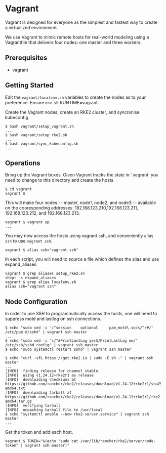 # Vagrant

Vagrant is designed for everyone as the simplest and fastest way to create a
virtualized environment.

We use Vagrant to mimic remote hosts for real-world modeling using a
Vagrantfile that delivers four nodes: one master and three workers. 

## Prerequisites

* vagrant

## Getting Started

Edit the `vagrant/localenv.sh` variables to create the nodes as to your
preference. Ensure `env.sh` RUNTIME=vagrant.

Create the Vagrant nodes, create an RKE2 cluster, and syncronise kubeconfig.

```
$ bash vagrant/setup_vagrant.sh
...
$ bash vagrant/setup_rke2.sh
...
$ bash vagrant/sync_kubeconfig.sh
...
```

## Operations

Bring up the Vagrant boxes. Given Vagrant tracks the state in '.vagrant' you
need to change to this directory and create the hosts.

```
$ cd vagrant
vagrant $
```

This will make four nodes -- master, node1, node2, and node3 -- available on
the cooresponding addresses: 192.168.123.210,192.168.123.211, 192.168.123.212,
and 192.168.123.213.

```
vagrant $ vagrant up
...
```

You may now access the hosts using vagrant ssh, and conveniently alias `ssh` to
use `vagrant ssh`.

```
vagrant $ alias ssh="vagrant ssh"
```

In each script, you will need to source a file which defines the alias and use
expand_aliases.

```
vagrant $ grep aliases setup_rke2.sh
shopt -s expand_aliases
vagrant $ grep alias localenv.sh 
alias ssh="vagrant ssh"
```

## Node Configuration

In order to use SSH to programmatically access the hosts, one will need to
suppress motd and lastlog on ssh connections.

```
$ echo "sudo sed -i '/^session    optional     pam_motd\.so/s/^/#/' /etc/pam.d/sshd" | vagrant ssh master
...
$ echo "sudo sed -i 's/^#PrintLastLog yes$/PrintLastLog no/' /etc/ssh/sshd_config" | vagrant ssh master
$ echo "sudo systemctl restart sshd" | vagrant ssh master
```

```
$ echo "curl -sfL https://get.rke2.io | sudo -E sh -" | vagrant ssh master
...
[INFO]  finding release for channel stable
[INFO]  using v1.24.12+rke2r1 as release
[INFO]  downloading checksums at https://github.com/rancher/rke2/releases/download/v1.24.12+rke2r1/sha256sum-amd64.txt
[INFO]  downloading tarball at https://github.com/rancher/rke2/releases/download/v1.24.12+rke2r1/rke2.linux-amd64.tar.gz
[INFO]  verifying tarball
[INFO]  unpacking tarball file to /usr/local
$ echo "systemctl enable --now rke2-server.service" | vagrant ssh master
...
```

Get the token and add each host.

```
vagrant $ TOKEN="$(echo "sudo cat /var/lib/rancher/rke2/server/node-token" | vagrant ssh master)"
```




